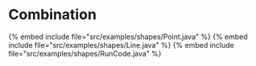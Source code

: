 # Combination


{% embed include file="src/examples/shapes/Point.java" %}
{% embed include file="src/examples/shapes/Line.java" %}
{% embed include file="src/examples/shapes/RunCode.java" %}


